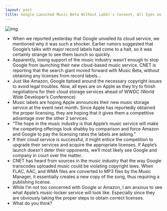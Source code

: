 ```yaml
---
layout: post
title: Google Launched Music Beta Without Label's Consent, All Eyes on Apple
---
```

![img](http://media.idownloadblog.com/wp-content/uploads/2011/05/google-music.jpg)
* When we reported yesterday that Google unveiled its cloud service, we mentioned why it was such a shocker. Earlier rumors suggested that Google’s talks with major record labels had come to a halt, so it was certainly strange to see them launch so quickly.
* Apparently, losing support of the music industry wasn’t enough to stop Google from launching their new cloud-based music service. CNET is reporting that the search giant moved forward with Music Beta, without obtaining any licenses from record labels…
* Just like Amazon, Google tiptoed around the necessary copyright issues to avoid legal troubles. Now, all eyes are on Apple as they try to finish negotiations for their cloud storage services ahead of WWDC (World Wide Developer’s Conference)
* Music labels are hoping Apple announces their new music storage service at the event next month. Since Apple has reportedly obtained the proper licensing, they are hoping that it gives them a competitive advantage over the other 2 services.
* “The hope in the music industry is that Apple’s music service will make the competing offerings look shabby by comparison and force Amazon and Google to pay the licensing rates the labels are asking.”
* If their cloud service is successful, it might entice the competition to upgrade their services and acquire the appropriate licenses. If Apple’s launch doesn’t deter their opponents, we’ll most likely see Google and company in court over the matter.
* CNET has heard from sources in the music industry that the way Google transcodes uploaded music could be violating copyright laws. When FLAC, AAC, and WMA files are converted to MP3 files by the Music Manager, it essentially creates a new copy of the song, thus requiring a publishing license.
* While I’m not too concerned with Google or Amazon, I am anxious to see what Apple’s music-locker service will look like. Especially since they are obviously taking the proper steps to obtain correct licenses.
* What do you think?

